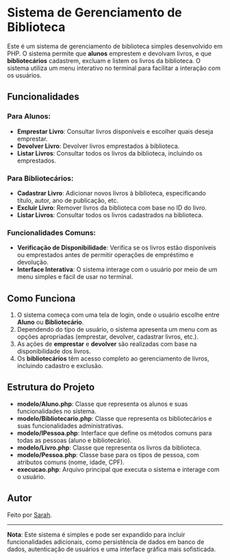 # Sistema de Gerenciamento de Biblioteca

Este é um sistema de gerenciamento de biblioteca simples desenvolvido em PHP. O sistema permite que **alunos** emprestem e devolvam livros, e que **bibliotecários** cadastrem, excluam e listem os livros da biblioteca. O sistema utiliza um menu interativo no terminal para facilitar a interação com os usuários.

## Funcionalidades

### Para Alunos:
- **Emprestar Livro**: Consultar livros disponíveis e escolher quais deseja emprestar.
- **Devolver Livro**: Devolver livros emprestados à biblioteca.
- **Listar Livros**: Consultar todos os livros da biblioteca, incluindo os emprestados.

### Para Bibliotecários:
- **Cadastrar Livro**: Adicionar novos livros à biblioteca, especificando título, autor, ano de publicação, etc.
- **Excluir Livro**: Remover livros da biblioteca com base no ID do livro.
- **Listar Livros**: Consultar todos os livros cadastrados na biblioteca.

### Funcionalidades Comuns:
- **Verificação de Disponibilidade**: Verifica se os livros estão disponíveis ou emprestados antes de permitir operações de empréstimo e devolução.
- **Interface Interativa**: O sistema interage com o usuário por meio de um menu simples e fácil de usar no terminal.

## Como Funciona

1. O sistema começa com uma tela de login, onde o usuário escolhe entre **Aluno** ou **Bibliotecário**.
2. Dependendo do tipo de usuário, o sistema apresenta um menu com as opções apropriadas (emprestar, devolver, cadastrar livros, etc.).
3. As ações de **emprestar** e **devolver** são realizadas com base na disponibilidade dos livros.
4. Os **bibliotecários** têm acesso completo ao gerenciamento de livros, incluindo cadastro e exclusão.

## Estrutura do Projeto

- **modelo/Aluno.php**: Classe que representa os alunos e suas funcionalidades no sistema.
- **modelo/Bibliotecario.php**: Classe que representa os bibliotecários e suas funcionalidades administrativas.
- **modelo/IPessoa.php**: Interface que define os métodos comuns para todas as pessoas (aluno e bibliotecário).
- **modelo/Livro.php**: Classe que representa os livros da biblioteca.
- **modelo/Pessoa.php**: Classe base para os tipos de pessoa, com atributos comuns (nome, idade, CPF).
- **execucao.php**: Arquivo principal que executa o sistema e interage com o usuário.

## Autor

Feito por [Sarah](https://github.com/SarahElizabeteTDS).

---

**Nota**: Este sistema é simples e pode ser expandido para incluir funcionalidades adicionais, como persistência de dados em banco de dados, autenticação de usuários e uma interface gráfica mais sofisticada.
